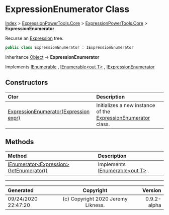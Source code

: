 ﻿# ExpressionEnumerator Class

[Index](../index.md) > [ExpressionPowerTools.Core](ExpressionPowerTools.Core.a.md) > [ExpressionPowerTools.Core](ExpressionPowerTools.Core.n.md) > **ExpressionEnumerator**

Recurse an [Expression](https://docs.microsoft.com/dotnet/api/system.linq.expressions.expression) tree.

```csharp
public class ExpressionEnumerator : IExpressionEnumerator
```

Inheritance [Object](https://docs.microsoft.com/dotnet/api/system.object) → **ExpressionEnumerator**

Implements  [IEnumerable](https://docs.microsoft.com/dotnet/api/system.collections.ienumerable) ,  [IEnumerable&lt;out T>](https://docs.microsoft.com/dotnet/api/system.collections.generic.ienumerable-1) ,  [IExpressionEnumerator](ExpressionPowerTools.Core.Signatures.IExpressionEnumerator.i.md) 

## Constructors

| Ctor | Description |
| :-- | :-- |
| [ExpressionEnumerator(Expression expr)](ExpressionPowerTools.Core.ExpressionEnumerator.ctor.md#expressionenumeratorexpression-expr) | Initializes a new instance of the [ExpressionEnumerator](ExpressionPowerTools.Core.ExpressionEnumerator.cs.md) class. |
## Methods

| Method | Description |
| :-- | :-- |
| [IEnumerator&lt;Expression> GetEnumerator()](ExpressionPowerTools.Core.ExpressionEnumerator.GetEnumerator.m.md) | Implements [IEnumerable&lt;out T>](https://docs.microsoft.com/dotnet/api/system.collections.generic.ienumerable-1) . |

---

| Generated | Copyright | Version |
| :-- | :-: | --: |
| 09/24/2020 22:47:20 | (c) Copyright 2020 Jeremy Likness. | 0.9.2-alpha |
